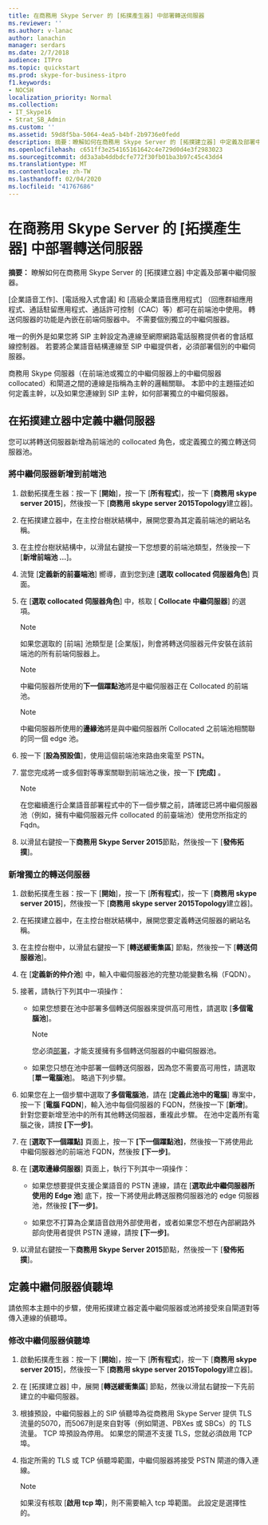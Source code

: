 ```yaml
---
title: 在商務用 Skype Server 的 [拓撲產生器] 中部署轉送伺服器
ms.reviewer: ''
ms.author: v-lanac
author: lanachin
manager: serdars
ms.date: 2/7/2018
audience: ITPro
ms.topic: quickstart
ms.prod: skype-for-business-itpro
f1.keywords:
- NOCSH
localization_priority: Normal
ms.collection:
- IT_Skype16
- Strat_SB_Admin
ms.custom: ''
ms.assetid: 59d8f5ba-5064-4ea5-b4bf-2b9736e0fedd
description: 摘要：瞭解如何在商務用 Skype Server 的 [拓撲建立器] 中定義及部署中繼伺服器。
ms.openlocfilehash: c651ff3e254165161642c4e729d0d4e3f2983023
ms.sourcegitcommit: dd3a3ab4ddbdcfe772f30fb01ba3b97c45c43dd4
ms.translationtype: MT
ms.contentlocale: zh-TW
ms.lasthandoff: 02/04/2020
ms.locfileid: "41767686"
---
```

# <a name="deploy-a-mediation-server-in-topology-builder-in-skype-for-business-server"></a>在商務用 Skype Server 的 [拓撲產生器] 中部署轉送伺服器
 
**摘要：** 瞭解如何在商務用 Skype Server 的 [拓撲建立器] 中定義及部署中繼伺服器。
  
[企業語音工作]、[電話撥入式會議] 和 [高級企業語音應用程式] （回應群組應用程式、通話駐留應用程式、通話許可控制（CAC）等）都可在前端池中使用。 轉送伺服器的功能是內嵌在前端伺服器中。 不需要個別獨立的中繼伺服器。 
  
唯一的例外是如果您將 SIP 主幹設定為連線至網際網路電話服務提供者的會話框線控制器。 若要將企業語音結構連線至 SIP 中繼提供者，必須部署個別的中繼伺服器。
  
商務用 Skype 伺服器（在前端池或獨立的中繼伺服器上的中繼伺服器 collocated）和閘道之間的連線是指稱為主幹的邏輯關聯。 本節中的主題描述如何定義主幹，以及如果您連線到 SIP 主幹，如何部署獨立的中繼伺服器。
  
## <a name="define-a-mediation-server-in-topology-builder"></a>在拓撲建立器中定義中繼伺服器

您可以將轉送伺服器新增為前端池的 collocated 角色，或定義獨立的獨立轉送伺服器池。
  
### <a name="to-add-a-mediation-server-to-a-front-end-pool"></a>將中繼伺服器新增到前端池

1. 啟動拓撲產生器：按一下 [**開始**]，按一下 [**所有程式**]，按一下 [**商務用 skype server 2015**]，然後按一下 [**商務用 skype server 2015Topology**建立器]。
    
2. 在拓撲建立器中，在主控台樹狀結構中，展開您要為其定義前端池的網站名稱。
    
3. 在主控台樹狀結構中，以滑鼠右鍵按一下您想要的前端池類型，然後按一下 [**新增前端池 ...**]。
    
4. 流覽 [**定義新的前臺端池**] 嚮導，直到您到達 [**選取 collocated 伺服器角色**] 頁面。
    
5. 在 [**選取 collocated 伺服器角色**] 中，核取 [ **Collocate 中繼伺服器**] 的選項。
    
    > [!NOTE]
    > 如果您選取的 [前端] 池類型是 [企業版]，則會將轉送伺服器元件安裝在該前端池的所有前端伺服器上。 
  
    > [!NOTE]
    > 中繼伺服器所使用的**下一個躍點池**將是中繼伺服器正在 Collocated 的前端池。
  
    > [!NOTE]
    > 中繼伺服器所使用的**邊緣池**將是與中繼伺服器所 Collocated 之前端池相關聯的同一個 edge 池。
  
6. 按一下 [**設為預設值**]，使用這個前端池來路由來電至 PSTN。
    
7. 當您完成將一或多個對等專案關聯到前端池之後，按一下 **[完成]** 。
    
    > [!NOTE]
    > 在您繼續進行企業語音部署程式中的下一個步驟之前，請確認已將中繼伺服器池（例如，擁有中繼伺服器元件 collocated 的前臺端池）使用您所指定的 Fqdn。 
  
8. 以滑鼠右鍵按一下**商務用 Skype Server 2015**節點，然後按一下 [**發佈拓撲**]。
    
### <a name="to-add-a-standalone-mediation-server"></a>新增獨立的轉送伺服器

1. 啟動拓撲產生器：按一下 [**開始**]，按一下 [**所有程式**]，按一下 [**商務用 skype server 2015**]，然後按一下 [**商務用 skype server 2015Topology**建立器]。
    
2. 在拓撲建立器中，在主控台樹狀結構中，展開您要定義轉送伺服器的網站名稱。
    
3. 在主控台樹中，以滑鼠右鍵按一下 [**轉送緩衝集區**] 節點，然後按一下 [**轉送伺服器池**]。
    
4. 在 [**定義新的仲介池**] 中，輸入中繼伺服器池的完整功能變數名稱（FQDN）。
    
5. 接著，請執行下列其中一項操作：
    
   - 如果您想要在池中部署多個轉送伺服器來提供高可用性，請選取 [**多個電腦池**]。
    
     > [!NOTE]
     > 您必須[部署](../../plan-your-deployment/network-requirements/load-balancing.md#BKMK_DNSLoadBalancing)，才能支援擁有多個轉送伺服器的中繼伺服器池。
  
   - 如果您只想在池中部署一個轉送伺服器，因為您不需要高可用性，請選取 [**單一電腦池**]。 略過下列步驟。
    
6. 如果您在上一個步驟中選取了**多個電腦池**，請在 [**定義此池中的電腦**] 專案中，按一下 [**電腦 FQDN**]，輸入池中每個伺服器的 FQDN，然後按一下 [**新增**]。 針對您要新增至池中的所有其他轉送伺服器，重複此步驟。 在池中定義所有電腦之後，請按 **[下一步]**。
    
7. 在 [**選取下一個躍點]** 頁面上，按一下 **[下一個躍點池]**，然後按一下將使用此中繼伺服器池的前端池 FQDN，然後按 **[下一步]**。
    
8. 在 [**選取邊緣伺服器**] 頁面上，執行下列其中一項操作：
    
   - 如果您想要提供支援企業語音的 PSTN 連線，請在 [**選取此中繼伺服器所使用的 Edge 池**] 底下，按一下將使用此轉送服務伺服器池的 edge 伺服器池，然後按 **[下一步]**。
    
   - 如果您不打算為企業語音啟用外部使用者，或者如果您不想在內部網路外部向使用者提供 PSTN 連線，請按 **[下一步]**。
    
9. 以滑鼠右鍵按一下**商務用 Skype Server 2015**節點，然後按一下 [**發佈拓撲**]。
    
## <a name="define-the-mediation-server-listening-ports"></a>定義中繼伺服器偵聽埠

請依照本主題中的步驟，使用拓撲建立器定義中繼伺服器或池將接受來自閘道對等傳入連線的偵聽埠。
  
### <a name="to-modify-the-mediation-server-listening-ports"></a>修改中繼伺服器偵聽埠

1. 啟動拓撲產生器：按一下 [**開始**]，按一下 [**所有程式**]，按一下 [**商務用 skype server 2015**]，然後按一下 [**商務用 skype server 2015Topology**建立器]。
    
2. 在 [拓撲建立器] 中，展開 [**轉送緩衝集區**] 節點，然後以滑鼠右鍵按一下先前建立的中繼伺服器。
    
3. 根據預設，中繼伺服器上的 SIP 偵聽埠為從商務用 Skype Server 提供 TLS 流量的5070，而5067則是來自對等（例如閘道、PBXes 或 SBCs）的 TLS 流量。 TCP 埠預設為停用。 如果您的閘道不支援 TLS，您就必須啟用 TCP 埠。
    
4. 指定所需的 TLS 或 TCP 偵聽埠範圍，中繼伺服器將接受 PSTN 閘道的傳入連線。
    
    > [!NOTE]
    > 如果沒有核取 [**啟用 tcp 埠**]，則不需要輸入 tcp 埠範圍。 此設定是選擇性的。
  

